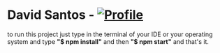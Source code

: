 <h1>
    David Santos - <a href="https://github.com/coderdavidgs"> 
        <img src="https://github.com/coderdavidgs.png" alt="Profile" />
     </a>
</h1>

<p>
    to run this project just type in the terminal of your IDE or your operating system and type <strong>"$ npm install"</strong> and then <strong>"$ npm start"</strong> and that's it.
</p>
